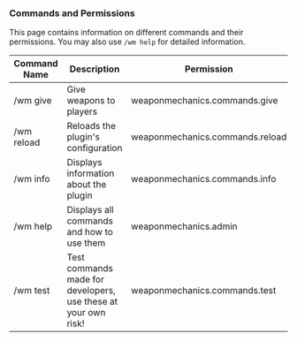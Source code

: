 ### Commands and Permissions
This page contains information on different commands and their
permissions. You may also use `/wm help` for detailed information.

| Command Name                  	    | Description                                                   	| Permission                      	|
|-------------------------------	    |---------------------------------------------------------------	|---------------------------------	|
| /wm give <weapon> <amount> <player> 	| Give weapons to players                                       	| weaponmechanics.commands.give   	|
| /wm reload                    	    | Reloads the plugin's configuration                            	| weaponmechanics.commands.reload 	|
| /wm info                      	    | Displays information about the plugin                         	| weaponmechanics.commands.info   	|
| /wm help                      	    | Displays all commands and how to use them                     	| weaponmechanics.admin           	|
| /wm test                      	    | Test commands made for developers, use these at your own risk! 	| weaponmechanics.commands.test   	|

